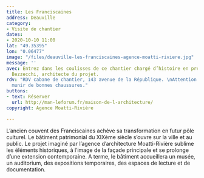 ```yaml
---
title: Les Franciscaines
address: Deauville
category:
- Visite de chantier
dates:
- 2020-10-10 11:00
lat: "49.35395"
lon: "0.06477"
image: "/files/deauville-les-franciscaines-agence-moatti-riviere.jpg"
message: ''
avec: Entrez dans les coulisses de ce chantier chargé d’histoire en présence de Fabio
  Bezzecchi, architecte du projet.
rdv: "RDV cabane de chantier, 143 avenue de la République. \nAttention chantier, se
  munir de bonnes chaussures."
buttons:
- text: Réserver
  url: http://man-leforum.fr/maison-de-l-architecture/
copyright: Agence Moatti-Rivière

---
```

L’ancien couvent des Franciscaines achève sa transformation en futur pôle culturel. Le bâtiment patrimonial du XIXème siècle s’ouvre sur la ville et au public. Le projet imaginé par l’agence d’architecture Moatti-Rivière sublime les éléments historiques, à l’image de la façade principale et se prolonge d’une extension contemporaine. A terme, le bâtiment accueillera un musée, un auditorium, des expositions temporaires, des espaces de lecture et de documentation. 
